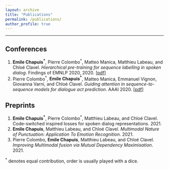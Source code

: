 ```yaml
---
layout: archive
title: "Publications"
permalink: /publications/
author_profile: true
---
```

------

Conferences
---
1. **Emile Chapuis<sup>\*</sup>**, Pierre Colombo<sup>\*</sup>, Matteo Manica, Matthieu Labeau, and Chloé Clavel. *Hierarchical
pre-training for sequence labelling in spoken dialog*. Findings of EMNLP 2020, 2020. [[pdf](https://arxiv.org/pdf/2009.11152.pdf)]
2. Pierre Colombo<sup>\*</sup>, **Emile Chapuis<sup>\*</sup>**, Matteo Manica, Emmanuel Vignon, Giovanna Varni, and Chloé
Clavel. *Guiding attention in sequence-to-sequence models for dialogue act prediction*. AAAI 2020. [[pdf](https://arxiv.org/pdf/2002.08801.pdf)]

Preprints
---
1. **Emile Chapuis<sup>\*</sup>**, Pierre Colombo<sup>\*</sup>, Matthieu Labeau, and Chloé Clavel. Code-switched inspired losses for spoken dialog representations. 2021.
1. **Emile Chapuis**, Matthieu Labeau, and Chloé Clavel. *Multimodal Nature of Punctuation: Application To Emotion Recognition*. 2021.
2. Pierre Colombo, **Emile Chapuis**, Matthieu Labeau, and Chloé Clavel. *Improving Multimodal fusion via Mutual Dependency Maximisation*. 2021.

<sup>*</sup> denotes equal contribution, order is usually played with a dice.


<!---
Download papers and BibTexes
---
<script src="https://bibbase.org/show?bib=https://dblp.org/pid/259/1392.bib&jsonp=1"></script>-->
